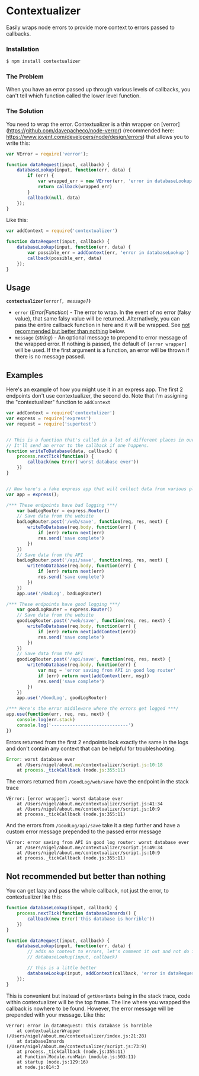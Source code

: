 # Contextualizer
Easily wraps node errors to provide more context to errors passed to callbacks.

### Installation

```bash
$ npm install contextualizer
```

### The Problem

When you have an error passed up through various levels of callbacks, you can't tell which function called the lower level function. 

### The Solution

You need to wrap the error. Contextualizer is a thin wrapper on [verror] (https://github.com/davepacheco/node-verror) (recommended here: https://www.joyent.com/developers/node/design/errors) that allows you to write this:
```javascript
var VError = require('verror');

function dataRequest(input, callback) {
    databaseLookup(input, function(err, data) {
        if (err) {
            var wrapped_err = new VError(err, 'error in databaseLookup')
            return callback(wrapped_err)
        }
        callback(null, data)
    });
}
```
Like this:
```javascript
var addContext = require('contextualizer')

function dataRequest(input, callback) {
    databaseLookup(input, function(err, data) {
        var possible_err = addContext(err, 'error in databaseLookup')
        callback(possible_err, data)
    });
}
```
## Usage
**`contextualizer(`**`error`*`[, message]`***`)`**

* `error` (*Error|Function*) - The error to wrap. In the event of no error (falsy value), that same falsy value will be returned. Alternatively, you can pass the entire callback function in here and it will be wrapped. See [not recommended but better than nothing](#Not-recommended-but-better-than-nothing) below.
* `message` (*string*) - An optional message to prepend to error message of the
  wrapped error. If nothing is passed, the default of `[error wrapper]` will be
  used. If the first argument is a function, an error will be thrown if there is no message passed.

## Examples

Here's an example of how you might use it in an express app.
The first 2 endpoints don't use contextualizer, the second do.
Note that I'm assigning the "contextualizer" function to `addContext`

```javascript
var addContext = require('contextulizer')
var express = require('express')
var request = require('supertest')


// This is a function that's called in a lot of different places in our app.
// It'll send an error to the callback if one happens.
function writeToDatabase(data, callback) {
    process.nextTick(function() {
        callback(new Error('worst database ever'))
    })
}


// Now here's a fake express app that will collect data from various places
var app = express();

/*** These endpoints have bad logging ***/
    var badLogRouter = express.Router()
    // Save data from the website
    badLogRouter.post('/web/save', function(req, res, next) {
        writeToDatabase(req.body, function(err) {
            if (err) return next(err)
            res.send('save complete')
        })
    })
    // Save data from the API
    badLogRouter.post('/api/save', function(req, res, next) {
        writeToDatabase(req.body, function(err) {
            if (err) return next(err)
            res.send('save complete')
        })
    })
    app.use('/BadLog', badLogRouter)

/*** These endpoints have good logging ***/
    var goodLogRouter = express.Router()
    // Save data from the website
    goodLogRouter.post('/web/save', function(req, res, next) {
        writeToDatabase(req.body, function(err) {
            if (err) return next(addContext(err))
            res.send('save complete')
        })
    })
    // Save data from the API
    goodLogRouter.post('/api/save', function(req, res, next) {
        writeToDatabase(req.body, function(err) {
            var msg = 'error saving from API in good log router'
            if (err) return next(addContext(err, msg))
            res.send('save complete')
        })
    })
    app.use('/GoodLog', goodLogRouter)

/*** Here's the error middleware where the errors get logged ***/
app.use(function(err, req, res, next) {
    console.log(err.stack)
    console.log('-----------------------------')
})
```

Errors returned from the first 2 endpoints look exactly the same in the logs and
don't contain any context that can be helpful for troubleshooting.
```javascript
Error: worst database ever
    at /Users/nigel/about.me/contextualizer/script.js:10:18
    at process._tickCallback (node.js:355:11)
```
The errors returned from `/GoodLog/web/save` have the endpoint in the stack trace
```
VError: [error wrapper]: worst database ever
    at /Users/nigel/about.me/contextualizer/script.js:41:34
    at /Users/nigel/about.me/contextualizer/script.js:10:9
    at process._tickCallback (node.js:355:11)
```
And the errors from `/GoodLog/api/save` take it a step further and have a custom
error message prepended to the passed error message
```
VError: error saving from API in good log router: worst database ever
    at /Users/nigel/about.me/contextualizer/script.js:49:34
    at /Users/nigel/about.me/contextualizer/script.js:10:9
    at process._tickCallback (node.js:355:11)
```

## Not recommended but better than nothing

You can get lazy and pass the whole callback, not just the error, to contextualizer like this:
```javascript
function databaseLookup(input, callback) {
    process.nextTick(function databaseInnards() {
        callback(new Error('this database is horrible'))
    })
}

function dataRequest(input, callback) {
    databaseLookup(input, function(err, data) {
        // adds no context to errors, let's comment it out and not do it
        // databaseLookup(input, callback)

        // this is a little better
        databaseLookup(input, addContext(callback, 'error in dataRequest'))
    });
}
```
This is convenient but instead of `getUserData` being in the stack trace, code within contextualizer will be the top frame. The line where you wrapped the callback is nowhere to be found. However, the error message will be prepended with your message. Like this:
```
VError: error in dataRequest: this database is horrible
    at contextualizerWrapper (/Users/nigel/about.me/contextualizer/index.js:21:28)
    at databaseInnards (/Users/nigel/about.me/contextualizer/script.js:73:9)
    at process._tickCallback (node.js:355:11)
    at Function.Module.runMain (module.js:503:11)
    at startup (node.js:129:16)
    at node.js:814:3
```
